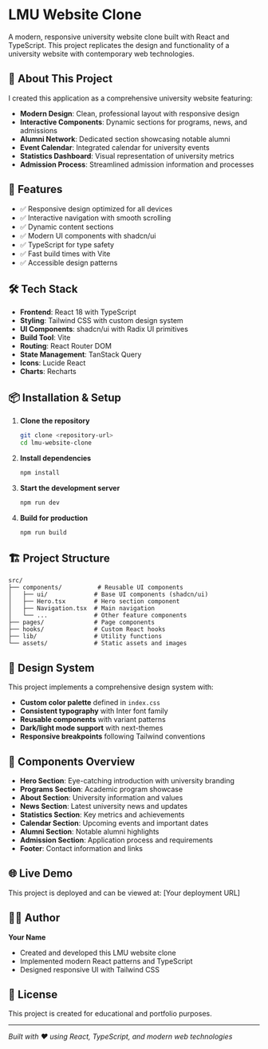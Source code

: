 # LMU Website Clone

A modern, responsive university website clone built with React and TypeScript. This project replicates the design and functionality of a university website with contemporary web technologies.

## 🎯 About This Project

I created this application as a comprehensive university website featuring:

- **Modern Design**: Clean, professional layout with responsive design
- **Interactive Components**: Dynamic sections for programs, news, and admissions
- **Alumni Network**: Dedicated section showcasing notable alumni
- **Event Calendar**: Integrated calendar for university events
- **Statistics Dashboard**: Visual representation of university metrics
- **Admission Process**: Streamlined admission information and processes

## 🚀 Features

- ✅ Responsive design optimized for all devices
- ✅ Interactive navigation with smooth scrolling
- ✅ Dynamic content sections
- ✅ Modern UI components with shadcn/ui
- ✅ TypeScript for type safety
- ✅ Fast build times with Vite
- ✅ Accessible design patterns

## 🛠️ Tech Stack

- **Frontend**: React 18 with TypeScript
- **Styling**: Tailwind CSS with custom design system
- **UI Components**: shadcn/ui with Radix UI primitives
- **Build Tool**: Vite
- **Routing**: React Router DOM
- **State Management**: TanStack Query
- **Icons**: Lucide React
- **Charts**: Recharts

## 📦 Installation & Setup

1. **Clone the repository**
   ```bash
   git clone <repository-url>
   cd lmu-website-clone
   ```

2. **Install dependencies**
   ```bash
   npm install
   ```

3. **Start the development server**
   ```bash
   npm run dev
   ```

4. **Build for production**
   ```bash
   npm run build
   ```

## 🏗️ Project Structure

```
src/
├── components/          # Reusable UI components
│   ├── ui/             # Base UI components (shadcn/ui)
│   ├── Hero.tsx        # Hero section component
│   ├── Navigation.tsx  # Main navigation
│   └── ...             # Other feature components
├── pages/              # Page components
├── hooks/              # Custom React hooks
├── lib/                # Utility functions
└── assets/             # Static assets and images
```

## 🎨 Design System

This project implements a comprehensive design system with:

- **Custom color palette** defined in `index.css`
- **Consistent typography** with Inter font family
- **Reusable components** with variant patterns
- **Dark/light mode support** with next-themes
- **Responsive breakpoints** following Tailwind conventions

## 📱 Components Overview

- **Hero Section**: Eye-catching introduction with university branding
- **Programs Section**: Academic program showcase
- **About Section**: University information and values
- **News Section**: Latest university news and updates
- **Statistics Section**: Key metrics and achievements
- **Calendar Section**: Upcoming events and important dates
- **Alumni Section**: Notable alumni highlights
- **Admission Section**: Application process and requirements
- **Footer**: Contact information and links

## 🌐 Live Demo

This project is deployed and can be viewed at: [Your deployment URL]

## 👨‍💻 Author

**Your Name**
- Created and developed this LMU website clone
- Implemented modern React patterns and TypeScript
- Designed responsive UI with Tailwind CSS

## 📄 License

This project is created for educational and portfolio purposes.

---

*Built with ❤️ using React, TypeScript, and modern web technologies*
